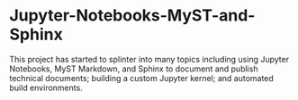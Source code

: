 # Jupyter-Notebooks-MyST-and-Sphinx
This project has started to splinter into many topics including using Jupyter Notebooks, MyST Markdown, and Sphinx to document and publish technical documents; building a custom Jupyter kernel; and automated build environments. 
